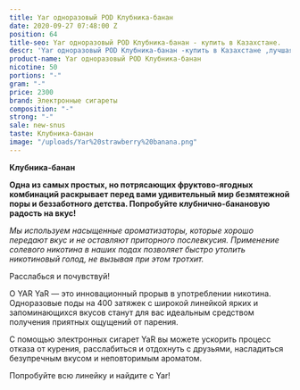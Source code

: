 ```yaml
---
title: Yar одноразовый POD Клубника-банан
date: 2020-09-27 07:48:00 Z
position: 64
title-seo: Yar одноразовый POD Клубника-банан - купить в Казахстане.
descr: 'Yar одноразовый POD Клубника-банан -купить в Казахстане ,лучшая цена '
product-name: Yar одноразовый POD Клубника-банан
nicotine: 50
portions: "-"
gram: "-"
price: 2300
brand: Электронные сигареты
composition: "-"
strong: "-"
sale: new-snus
taste: Клубника-банан
image: "/uploads/Yar%20strawberry%20banana.png"
---
```


**Клубника-банан**

**Одна из самых простых, но потрясающих фруктово-ягодных комбинаций раскрывает перед вами удивительный мир безмятежной поры и беззаботного детства. Попробуйте клубнично-банановую радость на вкус!**

*Мы используем насыщенные ароматизаторы, которые хорошо передают вкус и не оставляют приторного послевкусия. Применение солевого никотина в наших подах позволяет быстро утолить никотиновый голод, не вызывая при этом тротхит.*

Расслабься и почувствуй!

О YAR YaR — это инновационный прорыв в употреблении никотина. Одноразовые поды на 400 затяжек с широкой линейкой ярких и запоминающихся вкусов станут для вас идеальным средством получения приятных ощущений от парения.

С помощью электронных сигарет YaR вы можете ускорить процесс отказа от курения, расслабиться и отдохнуть с друзьями, насладиться безупречным вкусом и неповторимым ароматом.

Попробуйте всю линейку и найдите с Yar!
